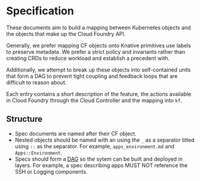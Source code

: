 # Specification

These documents aim to build a mapping between Kubernetes objects and the
objects that make up the Cloud Foundry API.

Generally, we prefer mapping CF objects onto Knative primitives use labels to
preserve metadata. We prefer a strict policy and invariants rather than creating
CRDs to reduce workload and establish a precedent with.

Additionally, we attempt to break up these objects into self-contained units
that form a DAG to prevent tight coupling and feedback loops that are difficult
to reason about.

Each entry contains a short description of the feature, the actions available
in Cloud Foundry through the Cloud Controller and the mapping into `kf`.

## Structure

* Spec documents are named after their CF object.
* Nested objects should be named with an using the `_` as a separator titled using `::` as the separator.
  For example, `apps_environment.md` and `Apps::Environment`.
* Specs should form a [DAG](https://en.wikipedia.org/wiki/Directed_acyclic_graph)
  so the sytem can be built and deployed in layers. For example, a spec describing
  apps MUST NOT reference the SSH or Logging components.
